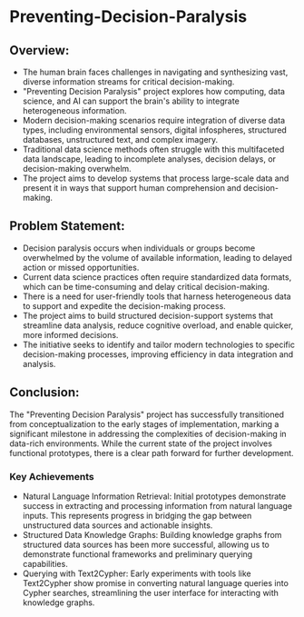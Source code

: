 # Preventing-Decision-Paralysis

## Overview:
- The human brain faces challenges in navigating and synthesizing vast, diverse information streams for critical decision-making.
- "Preventing Decision Paralysis" project explores how computing, data science, and AI can support the brain's ability to integrate heterogeneous information.
- Modern decision-making scenarios require integration of diverse data types, including environmental sensors, digital infospheres, structured databases, unstructured text, and complex imagery.
- Traditional data science methods often struggle with this multifaceted data landscape, leading to incomplete analyses, decision delays, or decision-making overwhelm.
- The project aims to develop systems that process large-scale data and present it in ways that support human comprehension and decision-making.

## Problem Statement:
- Decision paralysis occurs when individuals or groups become overwhelmed by the volume of available information, leading to delayed action or missed opportunities.
- Current data science practices often require standardized data formats, which can be time-consuming and delay critical decision-making.
- There is a need for user-friendly tools that harness heterogeneous data to support and expedite the decision-making process.
- The project aims to build structured decision-support systems that streamline data analysis, reduce cognitive overload, and enable quicker, more informed decisions.
- The initiative seeks to identify and tailor modern technologies to specific decision-making processes, improving efficiency in data integration and analysis.

## Conclusion:

The "Preventing Decision Paralysis" project has successfully transitioned from conceptualization to the early stages of implementation, marking a significant milestone in addressing the complexities of decision-making in data-rich environments. While the current state of the project involves functional prototypes, there is a clear path forward for further development.

### Key Achievements 
- Natural Language Information Retrieval: Initial prototypes demonstrate success in extracting and processing information from natural language inputs. This represents progress in bridging the gap between unstructured data sources and actionable insights.
- Structured Data Knowledge Graphs: Building knowledge graphs from structured data sources has been more successful, allowing us to demonstrate functional frameworks and preliminary querying capabilities.
- Querying with Text2Cypher: Early experiments with tools like Text2Cypher show promise in converting natural language queries into Cypher searches, streamlining the user interface for interacting with knowledge graphs.
